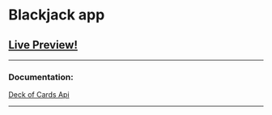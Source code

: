 # Blackjack app

## [Live Preview!]()
-----
### Documentation: 

[Deck of Cards Api](https://deckofcardsapi.com/)

-----
